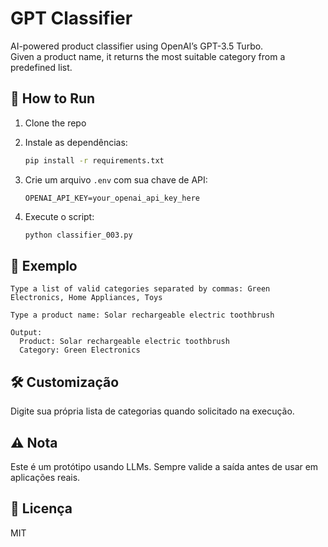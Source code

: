 # GPT Classifier

AI-powered product classifier using OpenAI’s GPT-3.5 Turbo.  
Given a product name, it returns the most suitable category from a predefined list.

## 🚀 How to Run

1. Clone the repo  
2. Instale as dependências:  
   ```bash
   pip install -r requirements.txt
   ```

3. Crie um arquivo `.env` com sua chave de API:  
   ```
   OPENAI_API_KEY=your_openai_api_key_here
   ```

4. Execute o script:  
   ```bash
   python classifier_003.py
   ```

## 🧠 Exemplo

```
Type a list of valid categories separated by commas: Green Electronics, Home Appliances, Toys

Type a product name: Solar rechargeable electric toothbrush

Output:  
  Product: Solar rechargeable electric toothbrush  
  Category: Green Electronics
```

## 🛠️ Customização

Digite sua própria lista de categorias quando solicitado na execução.

## ⚠️ Nota

Este é um protótipo usando LLMs. Sempre valide a saída antes de usar em aplicações reais.

## 📄 Licença

MIT
